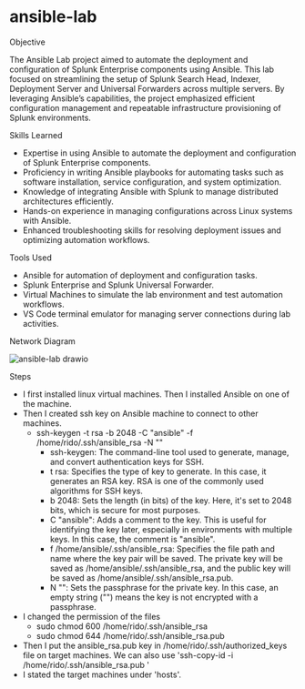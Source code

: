 # ansible-lab

Objective

The Ansible Lab project aimed to automate the deployment and configuration of Splunk Enterprise components using Ansible. This lab focused on streamlining the setup of Splunk Search Head, Indexer, Deployment Server and Universal Forwarders across multiple servers. By leveraging Ansible’s capabilities, the project emphasized efficient configuration management and repeatable infrastructure provisioning of Splunk environments.

Skills Learned

- Expertise in using Ansible to automate the deployment and configuration of Splunk Enterprise components.
- Proficiency in writing Ansible playbooks for automating tasks such as software installation, service configuration, and system optimization.
- Knowledge of integrating Ansible with Splunk to manage distributed architectures efficiently.
- Hands-on experience in managing configurations across Linux systems with Ansible.
- Enhanced troubleshooting skills for resolving deployment issues and optimizing automation workflows.

Tools Used

- Ansible for automation of deployment and configuration tasks.
- Splunk Enterprise and Splunk Universal Forwarder.
- Virtual Machines to simulate the lab environment and test automation workflows.
- VS Code terminal emulator for managing server connections during lab activities.

Network Diagram

![ansible-lab drawio](https://github.com/user-attachments/assets/fc29f2cb-ebb8-4115-a893-7094a3b488d4)

Steps

- I first installed linux virtual machines. Then I installed Ansible on one of the machine.
- Then I created ssh key on Ansible machine to connect to other machines.
  - ssh-keygen -t rsa -b 2048 -C "ansible" -f /home/rido/.ssh/ansible_rsa -N ""
    - ssh-keygen: The command-line tool used to generate, manage, and convert authentication keys for SSH.
    - t rsa: Specifies the type of key to generate. In this case, it generates an RSA key. RSA is one of the commonly used algorithms for SSH keys.
    - b 2048: Sets the length (in bits) of the key. Here, it's set to 2048 bits, which is secure for most purposes.
    - C "ansible": Adds a comment to the key. This is useful for identifying the key later, especially in environments with multiple keys. In this case, the comment is "ansible".
    - f /home/ansible/.ssh/ansible_rsa: Specifies the file path and name where the key pair will be saved. The private key will be saved as /home/ansible/.ssh/ansible_rsa, and the public key will be saved as /home/ansible/.ssh/ansible_rsa.pub.
    - N "": Sets the passphrase for the private key. In this case, an empty string ("") means the key is not encrypted with a passphrase.
- I changed the permission of the files
  - sudo chmod 600 /home/rido/.ssh/ansible_rsa
  - sudo chmod 644 /home/rido/.ssh/ansible_rsa.pub
- Then I put the ansible_rsa.pub key in /home/rido/.ssh/authorized_keys file on target machines. We can also use 'ssh-copy-id -i /home/rido/.ssh/ansible_rsa.pub <target-machine-id>'
- I stated the target machines under 'hosts'.
